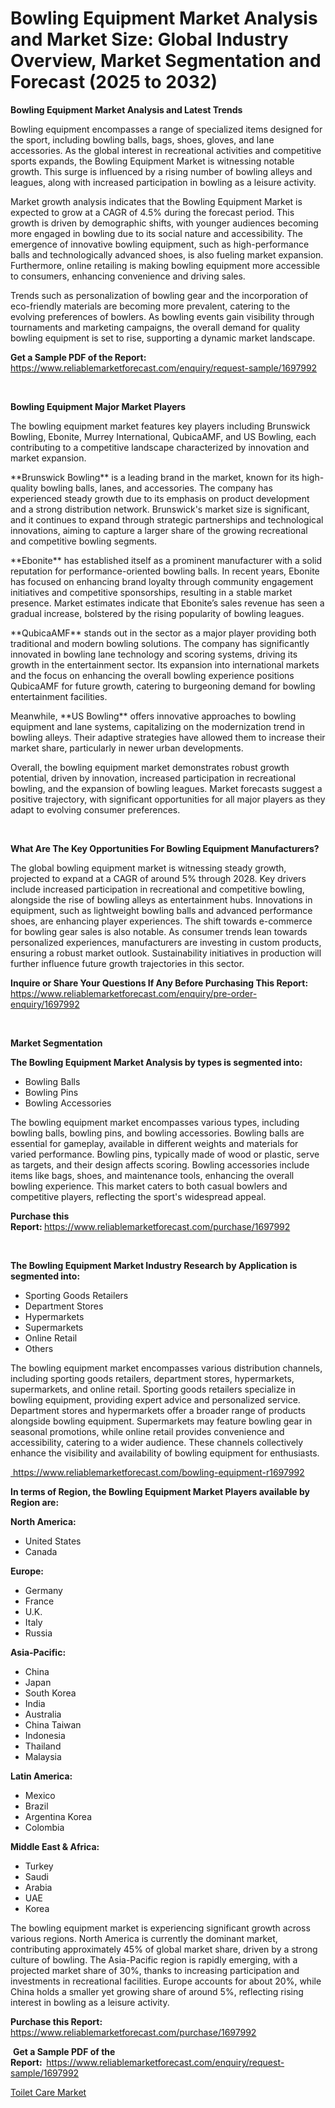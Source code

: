 <p><h1>Bowling Equipment Market Analysis and Market Size: Global Industry Overview, Market Segmentation and Forecast (2025 to 2032)</h1></p><p><strong>Bowling Equipment Market Analysis and Latest Trends</strong></p>
<p><p>Bowling equipment encompasses a range of specialized items designed for the sport, including bowling balls, bags, shoes, gloves, and lane accessories. As the global interest in recreational activities and competitive sports expands, the Bowling Equipment Market is witnessing notable growth. This surge is influenced by a rising number of bowling alleys and leagues, along with increased participation in bowling as a leisure activity.</p><p>Market growth analysis indicates that the Bowling Equipment Market is expected to grow at a CAGR of 4.5% during the forecast period. This growth is driven by demographic shifts, with younger audiences becoming more engaged in bowling due to its social nature and accessibility. The emergence of innovative bowling equipment, such as high-performance balls and technologically advanced shoes, is also fueling market expansion. Furthermore, online retailing is making bowling equipment more accessible to consumers, enhancing convenience and driving sales.</p><p>Trends such as personalization of bowling gear and the incorporation of eco-friendly materials are becoming more prevalent, catering to the evolving preferences of bowlers. As bowling events gain visibility through tournaments and marketing campaigns, the overall demand for quality bowling equipment is set to rise, supporting a dynamic market landscape.</p></p>
<p><strong>Get a Sample PDF of the Report:&nbsp;</strong> <a href="https://www.reliablemarketforecast.com/enquiry/request-sample/1697992?utm_campaign=2925&utm_medium=2&utm_source=Github&utm_content=ia&utm_term=05042025&utm_id=bowling-equipment">https://www.reliablemarketforecast.com/enquiry/request-sample/1697992</a></p>
<p>&nbsp;</p>
<p><strong>Bowling Equipment Major Market Players</strong></p>
<p><p>The bowling equipment market features key players including Brunswick Bowling, Ebonite, Murrey International, QubicaAMF, and US Bowling, each contributing to a competitive landscape characterized by innovation and market expansion.</p><p>**Brunswick Bowling** is a leading brand in the market, known for its high-quality bowling balls, lanes, and accessories. The company has experienced steady growth due to its emphasis on product development and a strong distribution network. Brunswick's market size is significant, and it continues to expand through strategic partnerships and technological innovations, aiming to capture a larger share of the growing recreational and competitive bowling segments.</p><p>**Ebonite** has established itself as a prominent manufacturer with a solid reputation for performance-oriented bowling balls. In recent years, Ebonite has focused on enhancing brand loyalty through community engagement initiatives and competitive sponsorships, resulting in a stable market presence. Market estimates indicate that Ebonite’s sales revenue has seen a gradual increase, bolstered by the rising popularity of bowling leagues.</p><p>**QubicaAMF** stands out in the sector as a major player providing both traditional and modern bowling solutions. The company has significantly innovated in bowling lane technology and scoring systems, driving its growth in the entertainment sector. Its expansion into international markets and the focus on enhancing the overall bowling experience positions QubicaAMF for future growth, catering to burgeoning demand for bowling entertainment facilities.</p><p>Meanwhile, **US Bowling** offers innovative approaches to bowling equipment and lane systems, capitalizing on the modernization trend in bowling alleys. Their adaptive strategies have allowed them to increase their market share, particularly in newer urban developments.</p><p>Overall, the bowling equipment market demonstrates robust growth potential, driven by innovation, increased participation in recreational bowling, and the expansion of bowling leagues. Market forecasts suggest a positive trajectory, with significant opportunities for all major players as they adapt to evolving consumer preferences.</p></p>
<p>&nbsp;</p>
<p><strong>What Are The Key Opportunities For Bowling Equipment Manufacturers?</strong></p>
<p><p>The global bowling equipment market is witnessing steady growth, projected to expand at a CAGR of around 5% through 2028. Key drivers include increased participation in recreational and competitive bowling, alongside the rise of bowling alleys as entertainment hubs. Innovations in equipment, such as lightweight bowling balls and advanced performance shoes, are enhancing player experiences. The shift towards e-commerce for bowling gear sales is also notable. As consumer trends lean towards personalized experiences, manufacturers are investing in custom products, ensuring a robust market outlook. Sustainability initiatives in production will further influence future growth trajectories in this sector.</p></p>
<p><strong>Inquire or Share Your Questions If Any Before Purchasing This Report:</strong> <a href="https://www.reliablemarketforecast.com/enquiry/pre-order-enquiry/1697992?utm_campaign=2925&utm_medium=2&utm_source=Github&utm_content=ia&utm_term=05042025&utm_id=bowling-equipment">https://www.reliablemarketforecast.com/enquiry/pre-order-enquiry/1697992</a></p>
<p>&nbsp;</p>
<p><strong>Market Segmentation</strong></p>
<p><strong>The Bowling Equipment Market Analysis by types is segmented into:</strong></p>
<p><ul><li>Bowling Balls</li><li>Bowling Pins</li><li>Bowling Accessories</li></ul></p>
<p><p>The bowling equipment market encompasses various types, including bowling balls, bowling pins, and bowling accessories. Bowling balls are essential for gameplay, available in different weights and materials for varied performance. Bowling pins, typically made of wood or plastic, serve as targets, and their design affects scoring. Bowling accessories include items like bags, shoes, and maintenance tools, enhancing the overall bowling experience. This market caters to both casual bowlers and competitive players, reflecting the sport's widespread appeal.</p></p>
<p><strong>Purchase this Report:&nbsp;</strong><a href="https://www.reliablemarketforecast.com/purchase/1697992?utm_campaign=2925&utm_medium=2&utm_source=Github&utm_content=ia&utm_term=05042025&utm_id=bowling-equipment">https://www.reliablemarketforecast.com/purchase/1697992</a></p>
<p>&nbsp;</p>
<p><strong>The Bowling Equipment Market Industry Research by Application is segmented into:</strong></p>
<p><ul><li>Sporting Goods Retailers</li><li>Department Stores</li><li>Hypermarkets</li><li>Supermarkets</li><li>Online Retail</li><li>Others</li></ul></p>
<p><p>The bowling equipment market encompasses various distribution channels, including sporting goods retailers, department stores, hypermarkets, supermarkets, and online retail. Sporting goods retailers specialize in bowling equipment, providing expert advice and personalized service. Department stores and hypermarkets offer a broader range of products alongside bowling equipment. Supermarkets may feature bowling gear in seasonal promotions, while online retail provides convenience and accessibility, catering to a wider audience. These channels collectively enhance the visibility and availability of bowling equipment for enthusiasts.</p></p>
<p><a href="https://www.reliablemarketforecast.com/bowling-equipment-r1697992?utm_campaign=2925&utm_medium=2&utm_source=Github&utm_content=ia&utm_term=05042025&utm_id=bowling-equipment">&nbsp;https://www.reliablemarketforecast.com/bowling-equipment-r1697992</a></p>
<p><strong>In terms of Region, the Bowling Equipment Market Players available by Region are:</strong></p>
<p>
    <p> <strong> North America: </strong>
        <ul>
            <li>United States</li>
            <li>Canada</li>
        </ul>
        </p> 
    <p> <strong> Europe: </strong>
        <ul>
            <li>Germany</li>
            <li>France</li>
            <li>U.K.</li>
            <li>Italy</li>
            <li>Russia</li>
        </ul>
        </p> 
    <p> <strong> Asia-Pacific: </strong>
        <ul>
            <li>China</li>
            <li>Japan</li>
            <li>South Korea</li>
            <li>India</li>
            <li>Australia</li>
            <li>China Taiwan</li>
            <li>Indonesia</li>
            <li>Thailand</li>
            <li>Malaysia</li>
        </ul>
        </p> 
    <p> <strong> Latin America: </strong>
        <ul>
            <li>Mexico</li>
            <li>Brazil</li>
            <li>Argentina Korea</li>
            <li>Colombia</li>
        </ul>
        </p> 
    <p> <strong> Middle East & Africa: </strong>
        <ul>
            <li>Turkey</li>
            <li>Saudi</li>
            <li>Arabia</li>
            <li>UAE</li>
            <li>Korea</li>
        </ul>
    </p>
    </p>
<p><p>The bowling equipment market is experiencing significant growth across various regions. North America is currently the dominant market, contributing approximately 45% of global market share, driven by a strong culture of bowling. The Asia-Pacific region is rapidly emerging, with a projected market share of 30%, thanks to increasing participation and investments in recreational facilities. Europe accounts for about 20%, while China holds a smaller yet growing share of around 5%, reflecting rising interest in bowling as a leisure activity.</p></p>
<p><strong>Purchase this Report: </strong><a href="https://www.reliablemarketforecast.com/purchase/1697992?utm_campaign=2925&utm_medium=2&utm_source=Github&utm_content=ia&utm_term=05042025&utm_id=bowling-equipment">https://www.reliablemarketforecast.com/purchase/1697992</a></p>
<p>&nbsp;<strong>Get a Sample PDF of the Report:&nbsp;&nbsp;</strong><a href="https://www.reliablemarketforecast.com/enquiry/request-sample/1697992?utm_campaign=2925&utm_medium=2&utm_source=Github&utm_content=ia&utm_term=05042025&utm_id=bowling-equipment">https://www.reliablemarketforecast.com/enquiry/request-sample/1697992</a></p>
<p><strong></strong></p>
<p><p><a href="https://github.com/sadimsamid/Market-Research-Report-List-1/blob/main/toilet-care-market.md?utm_campaign=2925&utm_medium=2&utm_source=Github&utm_content=ia&utm_term=05042025&utm_id=bowling-equipment">Toilet Care Market</a></p></p>
